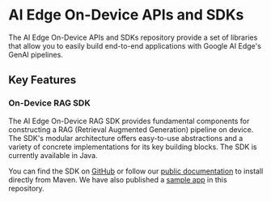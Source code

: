 # AI Edge On-Device APIs and SDKs

The AI Edge On-Device APIs and SDKs repository provide a set of libraries that
allow you to easily build end-to-end applications with Google AI Edge's GenAI
pipelines.

## Key Features

### On-Device RAG SDK

The AI Edge On-Device RAG SDK provides fundamental components for constructing a
RAG (Retrieval Augmented Generation) pipeline on device. The SDK's modular
architecture offers easy-to-use abstractions and a variety of concrete
implementations for its key building blocks. The SDK is currently available in
Java.

You can find the SDK on [GitHub](https://github.com/google-ai-edge/ai-edge-apis/tree/main/local_agents/rag)
or follow our [public documentation](https://ai.google.dev/edge/mediapipe/solutions/genai/rag/android)
to install directly from Maven. We have also published a
[sample app](https://github.com/google-ai-edge/ai-edge-apis/tree/main/examples/local_agents/rag)
in this repository.
